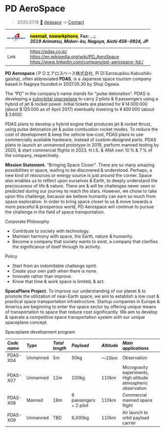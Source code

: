 # PD AeroSpace
> 2020.07.18 [🚀](../index/index.md) [despace](index.md) → [Contact](contact.md)

|[![](f/contact/p/pd_aerospace_logo1_thumb.jpg)](f/contact/p/pd_aerospace_logo1.png)|<mark>noemail</mark>, <mark>noworkphone</mark>, Fax: …;<br> *3519 Arimatsu, Midori-ku, Nagoya, Aichi 458-0924, JP*|
|:--|:--|
|Link|<https://pdas.co.jp/><br> <https://en.wikipedia.org/wiki/PD_AeroSpace><br> <https://www.linkedin.com/company/pd-aerospace-ltd./>|

**PD Aerospace** (ＰＤエアロスペース株式会社, Pī Dī Earosupēsu Kabushiki-gaisha), often abbreviated **PDAS**, is a Japanese space tourism company based in Nagoya founded in 2007.05.30 by Shuji Ogawa.

The “PD” in the company’s name stands for “pulse detonation”. PDAS is developing a [suborbital spaceplane](sc.md) to carry 2 pilots & 6 passengers using a hybrid of jet & rocket power. Initial tickets are planned for ¥ 14 000 000 (about $ 125 000 as of April 2017) eventually lowering to ¥ 400 000 (about $ 3 600).

PDAS plans to develop a hybrid engine that produces jet & rocket thrust, using pulse detonation jet & pulse combustion rocket modes. To reduce the cost of development & keep the vehicle low‑cost, PDAS plans to use commercially available hardware, instead of custom‑designed parts. PDAS plans to launch an unmanned prototype in 2019, perform manned testing by 2020, & start commercial flights in 2023. H.I.S. & ANA own 10 % & 7 % of the company, respectively.

<p style="page-break-after:always"> </p>

**Mission Statement.** “Bringing Space Closer”. There are so many amazing possibilities in space, waiting to be discovered & understood. Perhaps, a new kind of resources or energy source is just around the corner. Space also enables us to reflect upon ourselves & Earth, to deeply understand the preciousness of life & nature. There are & will be challenges never seen or predicted during our journey to reach the stars. However, we chose to take upon this challenge, because we believe humanity can earn so much from space exploration. In order to bring space closer to us & move towards a more peaceful & prosperous world, PD Aerospace will continue to pursue the challenge in the field of space transportation.

Corporate Philosophy

   - Contribute to society with technology.
   - Maintain harmony with space, the Earth, nature & humanity.
   - Become a company that society wants to exist, a company that clarifies the significance of itself through its activity.

Policy

   - Start from an indomitable challenge spirit.
   - Create your own path when there is none.
   - Innovate rather than improve.
   - Know that time & work space is limited, & act.

**SpacePlane Project.** To improve our understanding of our planet & to promote the utilization of near-Earth space, we aim to establish a low cost & practical space transportation infrastructure. Startup companies in Europe & America are beginning to enter the space sector by offering unique means of transportation to space that reduce cost significantly. We aim to develop & operate a competitive space transportation system with our unique spaceplane concept.

Spaceplane development program

|*Code name*|*Type*|*Total length*|*Payload*|*Altitude*|*Main applications*|
|:--|:--|:--|:--|:--|:--|
|PDAS-X04|Unmanned|5m|50kg|〜10km|Observation|
|PDAS-X07|Unmanned|12m|100kg|110km|Microgravity experiments, High altitude atmospheric observation|
|PDAS-X08|Manned|18m|6 passengers + 2 pilot|110km|Commercial manned space flight|
|PDAS-X09|Unmanned|TBD|6,000kg|110km|Air launch to orbit payload carrier|
